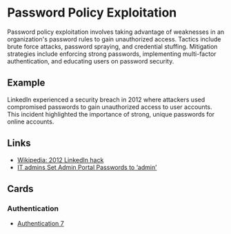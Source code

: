 # Password Policy Exploitation
Password policy exploitation involves taking advantage of weaknesses in an organization's password rules to gain unauthorized access. Tactics include brute force attacks, password spraying, and credential stuffing. Mitigation strategies include enforcing strong passwords, implementing multi-factor authentication, and educating users on password security.


## Example
LinkedIn experienced a security breach in 2012 where attackers used compromised passwords to gain unauthorized access to user accounts. This incident highlighted the importance of strong, unique passwords for online accounts.

## Links
- [Wikipedia: 2012 LinkedIn hack](https://en.wikipedia.org/wiki/2012_LinkedIn_hack)
- [IT admins Set Admin Portal Passwords to ‘admin’](https://cybersecuritynews.com/almost-40000-entries-found/)

## Cards
### Authentication
- [Authentication 7](/authentication/AT7)
